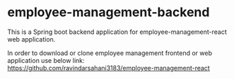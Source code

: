 # employee-management-backend
This is a Spring boot backend application for employee-management-react web application.

In order to download or clone employee management frontend or web application use below link:
https://github.com/ravindarsahani3183/employee-management-react

